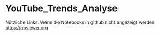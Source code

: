 # YouTube_Trends_Analyse


Nützliche Links:
Wenn die Notebooks in github nicht angezeigt werden: https://nbviewer.org
